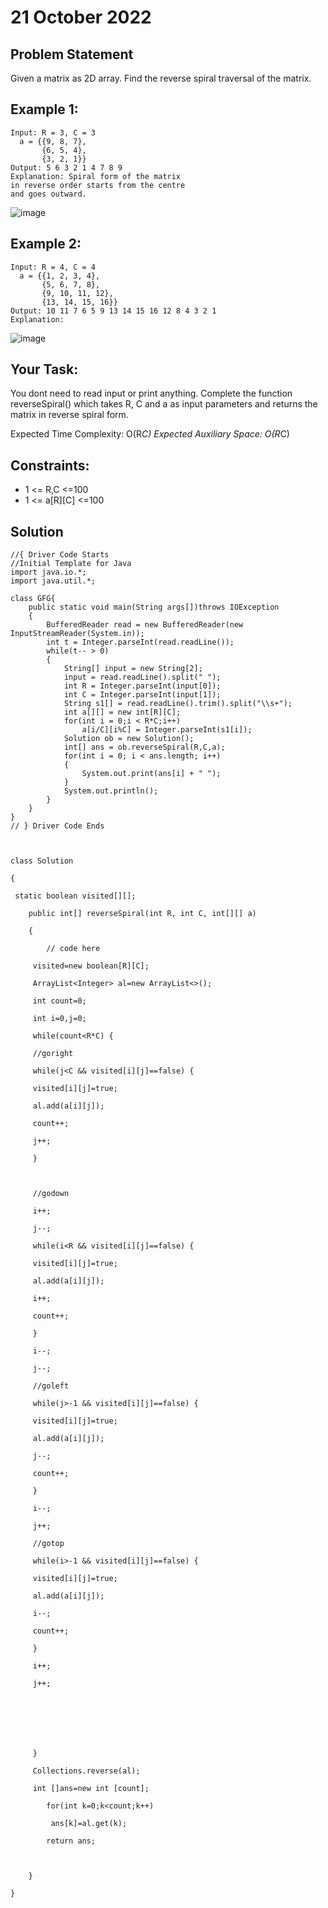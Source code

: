 # 21 October 2022
## Problem Statement
Given a matrix as 2D array. Find the reverse spiral traversal of the matrix. 

## Example 1:
```
Input: R = 3, C = 3
  a = {{9, 8, 7},
       {6, 5, 4},
       {3, 2, 1}}
Output: 5 6 3 2 1 4 7 8 9
Explanation: Spiral form of the matrix
in reverse order starts from the centre 
and goes outward.
```
![image](https://user-images.githubusercontent.com/76194423/197138279-d388512b-a9e8-457e-96f8-b0007c20689e.png)

## Example 2:
```
Input: R = 4, C = 4 
  a = {{1, 2, 3, 4},
       {5, 6, 7, 8},
       {9, 10, 11, 12}, 
       {13, 14, 15, 16}}
Output: 10 11 7 6 5 9 13 14 15 16 12 8 4 3 2 1
Explanation:
```
![image](https://user-images.githubusercontent.com/76194423/197138327-60702df1-101d-486c-9f4e-a6da54916001.png)

## Your Task:  
You dont need to read input or print anything. Complete the function reverseSpiral() which takes R, C and a as input parameters and returns the matrix in reverse spiral form.

Expected Time Complexity: O(R*C)
Expected Auxiliary Space: O(R*C)

## Constraints:
- 1 <= R,C <=100
- 1 <= a[R][C] <=100

## Solution
```
//{ Driver Code Starts
//Initial Template for Java
import java.io.*;
import java.util.*;

class GFG{
    public static void main(String args[])throws IOException
    {
        BufferedReader read = new BufferedReader(new InputStreamReader(System.in));
        int t = Integer.parseInt(read.readLine());
        while(t-- > 0)
        {
            String[] input = new String[2]; 
            input = read.readLine().split(" "); 
            int R = Integer.parseInt(input[0]); 
            int C = Integer.parseInt(input[1]); 
            String s1[] = read.readLine().trim().split("\\s+");
            int a[][] = new int[R][C];
            for(int i = 0;i < R*C;i++)
                a[i/C][i%C] = Integer.parseInt(s1[i]);
            Solution ob = new Solution();
            int[] ans = ob.reverseSpiral(R,C,a);
            for(int i = 0; i < ans.length; i++)
            {
                System.out.print(ans[i] + " ");
            }
            System.out.println();
        }
    }
}
// } Driver Code Ends



class Solution

{

 static boolean visited[][];

    public int[] reverseSpiral(int R, int C, int[][] a)

    {

        // code here

     visited=new boolean[R][C];

     ArrayList<Integer> al=new ArrayList<>();

     int count=0;

     int i=0,j=0;

     while(count<R*C) {

     //goright

     while(j<C && visited[i][j]==false) {

     visited[i][j]=true;

     al.add(a[i][j]);

     count++;

     j++;

     }

     

     //godown

     i++;

     j--;

     while(i<R && visited[i][j]==false) {

     visited[i][j]=true;

     al.add(a[i][j]);

     i++;

     count++;

     }

     i--;

     j--;

     //goleft

     while(j>-1 && visited[i][j]==false) {

     visited[i][j]=true;

     al.add(a[i][j]);

     j--;

     count++;

     }

     i--;

     j++;

     //gotop

     while(i>-1 && visited[i][j]==false) {

     visited[i][j]=true;

     al.add(a[i][j]);

     i--;

     count++;

     }

     i++;

     j++;

     

     

 

     }

     Collections.reverse(al);

     int []ans=new int [count];

        for(int k=0;k<count;k++)

         ans[k]=al.get(k);

        return ans;

 

    }

}
```
